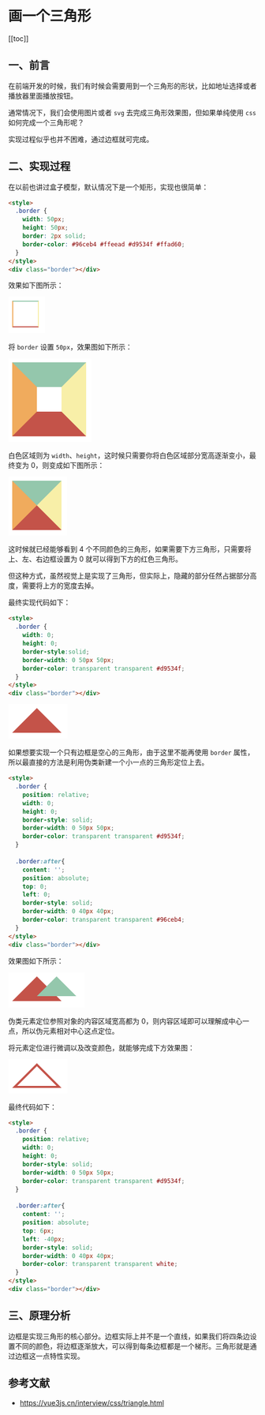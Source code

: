 # 画一个三角形

[[toc]]

## 一、前言

在前端开发的时候，我们有时候会需要用到一个三角形的形状，比如地址选择或者播放器里面播放按钮。

通常情况下，我们会使用图片或者 `svg` 去完成三角形效果图，但如果单纯使用 `css` 如何完成一个三角形呢？

实现过程似乎也并不困难，通过边框就可完成。

## 二、实现过程

在以前也讲过盒子模型，默认情况下是一个矩形，实现也很简单：

``` html
<style>
  .border {
    width: 50px;
    height: 50px;
    border: 2px solid;
    border-color: #96ceb4 #ffeead #d9534f #ffad60;
  }
</style>
<div class="border"></div>
```

效果如下图所示：

![triangle step 1](./images/triangle-step-1.png)

将 `border` 设置 `50px`，效果图如下所示：

![triangle step 2](./images/triangle-step-2.png)

白色区域则为 `width`、`height`，这时候只需要你将白色区域部分宽高逐渐变小，最终变为 0，则变成如下图所示：

![triangle step 3](./images/triangle-step-3.png)

这时候就已经能够看到 4 个不同颜色的三角形，如果需要下方三角形，只需要将上、左、右边框设置为 0 就可以得到下方的红色三角形。

但这种方式，虽然视觉上是实现了三角形，但实际上，隐藏的部分任然占据部分高度，需要将上方的宽度去掉。

最终实现代码如下：

``` html
<style>
  .border {
    width: 0;
    height: 0;
    border-style:solid;
    border-width: 0 50px 50px;
    border-color: transparent transparent #d9534f;
  }
</style>
<div class="border"></div>
```

![triangle step 4](./images/triangle-step-4.png)

如果想要实现一个只有边框是空心的三角形，由于这里不能再使用 `border` 属性，所以最直接的方法是利用伪类新建一个小一点的三角形定位上去。

``` html
<style>
  .border {
    position: relative;
    width: 0;
    height: 0;
    border-style: solid;
    border-width: 0 50px 50px;
    border-color: transparent transparent #d9534f;
  }

  .border:after{
    content: '';
    position: absolute;
    top: 0;
    left: 0;
    border-style: solid;
    border-width: 0 40px 40px;
    border-color: transparent transparent #96ceb4;
  }
</style>
<div class="border"></div>
```

效果图如下所示：

![triangle step 5](./images/triangle-step-5.png)

伪类元素定位参照对象的内容区域宽高都为 0，则内容区域即可以理解成中心一点，所以伪元素相对中心这点定位。

将元素定位进行微调以及改变颜色，就能够完成下方效果图：

![triangle step 6](./images/triangle-step-6.png)

最终代码如下：

``` html
<style>
  .border {
    position: relative;
    width: 0;
    height: 0;
    border-style: solid;
    border-width: 0 50px 50px;
    border-color: transparent transparent #d9534f;
  }

  .border:after{
    content: '';
    position: absolute;
    top: 6px;
    left: -40px;
    border-style: solid;
    border-width: 0 40px 40px;
    border-color: transparent transparent white;
  }
</style>
<div class="border"></div>
```

## 三、原理分析

边框是实现三角形的核心部分。边框实际上并不是一个直线，如果我们将四条边设置不同的颜色，将边框逐渐放大，可以得到每条边框都是一个梯形。三角形就是通过边框这一点特性实现。

## 参考文献

- https://vue3js.cn/interview/css/triangle.html
